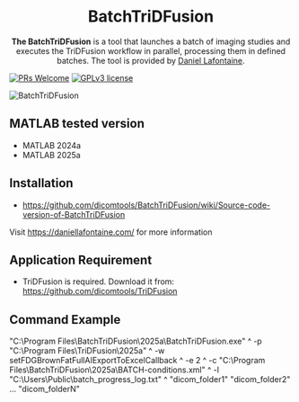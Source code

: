 <div align="center">
  <h1>BatchTriDFusion</h1>
  <p><strong>The BatchTriDFusion</strong> is a tool that launches a batch of imaging studies and executes the TriDFusion workflow in parallel, processing them in defined batches. The tool is provided by <a href="https://daniellafontaine.com/">Daniel Lafontaine</a>.</p>
</div>

[![PRs Welcome](https://img.shields.io/badge/PRs-welcome-brightgreen.svg?style=flat-square)](https://github.com/dicomtools/BatchTriDFusion)
[![GPLv3 license](https://img.shields.io/badge/License-GPLv3-blue.svg)](https://github.com/dicomtools/BatchTriDFusion/blob/main/LICENSE)

![BatchTriDFusion](images/BatchTriDFusionMain.png)

## MATLAB tested version

* MATLAB 2024a
* MATLAB 2025a

## Installation

* https://github.com/dicomtools/BatchTriDFusion/wiki/Source-code-version-of-BatchTriDFusion

Visit https://daniellafontaine.com/ for more information


## Application Requirement
* TriDFusion is required.
Download it from:
	https://github.com/dicomtools/TriDFusion
	

## Command Example
"C:\Program Files\BatchTriDFusion\2025a\BatchTriDFusion.exe" ^
  -p "C:\Program Files\TriDFusion\2025a" ^
  -w setFDGBrownFatFullAIExportToExcelCallback ^
  -e 2 ^
  -c "C:\Program Files\BatchTriDFusion\2025a\BATCH-conditions.xml" ^
  -l "C:\Users\Public\batch_progress_log.txt" ^
  "dicom_folder1" "dicom_folder2" ... "dicom_folderN"
